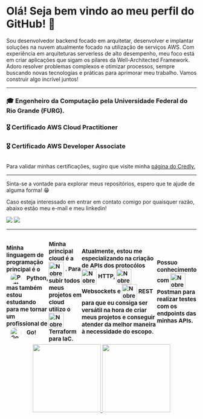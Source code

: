 # Olá! Seja bem vindo ao meu perfil do GitHub! 🫡

Sou desenvolvedor backend focado em arquitetar, desenvolver e implantar soluções na nuvem atualmente focado na utilização de serviços AWS. 
Com experiência em arquiteturas serverless de alto desempenho, meu foco está em criar aplicações que sigam os pilares da Well-Architected Framework. 
Adoro resolver problemas complexos e otimizar processos, sempre buscando novas tecnologias e práticas para aprimorar meu trabalho. 
Vamos construir algo incrível juntos!

---

### 🎓 Engenheiro da Computação pela Universidade Federal do Rio Grande (FURG).
### 🎖️ Certificado AWS Cloud Practitioner
### 🎖️ Certificado AWS Developer Associate

##

<p>Para validar minhas certificações, sugiro que visite minha <a href = "https://www.credly.com/users/nicolas-nobre-brasil" target = "_blank"> página do Credly. </a></p>

---

Sinta-se a vontade para explorar meus repositórios, espero que te ajude de alguma forma! 😁

Caso esteja interessado em entrar em contato comigo por quaisquer razão, abaixo estão meu e-mail e meu linkedin!

<div>
  <a href = "mailto:nicolaunobreb@gmail.com"><img src="https://img.shields.io/badge/-Gmail-%23333?style=for-the-badge&logo=gmail&logoColor=white" target="_blank"></a>
  <a href="https://www.linkedin.com/in/nicolas-nobre-brasil-6563a7226/" target="_blank"><img src="https://img.shields.io/badge/-LinkedIn-%230077B5?style=for-the-badge&logo=linkedin&logoColor=white" target="_blank"></a> 
</div>

---

<div style="display: flex; align-items: center;">
    <p style="font-size: 15px; font-weight: bold; margin-bottom: 5px;">Minha linguagem de programação principal é o
    <img align="center" alt="Python" height="30" style="border-radius: 50%; width: 30px; height: 30px; margin-left: 10px; margin-right: 10px" src="https://user-images.githubusercontent.com/25181517/183423507-c056a6f9-1ba8-4312-a350-19bcbc5a8697.png" />
    Python, mas também estou estudando para me tornar um profissional de 
    <img align="center" alt="Go" height="30" style="border-radius: 50%; width: 30px; height: 30px; margin-left: 10px; margin-right: 10px" src="https://user-images.githubusercontent.com/25181517/192149581-88194d20-1a37-4be8-8801-5dc0017ffbbe.png">
    Go!</p>
    <p style="font-size: 15px; font-weight: bold; margin-bottom: 5px;"> Minha principal cloud é a 
    <img align="center" alt="Nobre-AWS"       height="40" width="40" src="https://user-images.githubusercontent.com/25181517/183896132-54262f2e-6d98-41e3-8888-e40ab5a17326.png">
    . Para subir todos meus projetos em cloud utilizo o 
    <img align="center" alt="Nobre-Terraform" height="40" width="40" src="https://user-images.githubusercontent.com/25181517/183345121-36788a6e-5462-424a-be67-af1ebeda79a2.png">
    Terraform para IaC.
    </p>
    <p style="font-size: 15px; font-weight: bold; margin-bottom: 5px;"> Atualmente, estou me especializando na criação de APIs dos protocólos
    <img align="center" alt="Nobre-HTTP"      height="40" width="40" src="https://user-images.githubusercontent.com/25181517/192107854-765620d7-f909-4953-a6da-36e1ef69eea6.png">
    HTTP, 
    <img align="center" alt="Nobre-Websocket" height="40" width="40" src="https://user-images.githubusercontent.com/25181517/187070862-03888f18-2e63-4332-95fb-3ba4f2708e59.png">
    Websockets e
    <img align="center" alt="Nobre-REST"      height="40" width="40" src="https://user-images.githubusercontent.com/25181517/192107858-fe19f043-c502-4009-8c47-476fc89718ad.png">
    REST para que eu consiga ser versátil na hora de criar meus projetos e conseguir atender da melhor maneira à necessidade do escopo. 
    </p>
    <p style="font-size: 15px; font-weight: bold; margin-bottom: 5px;"> Possuo conhecimento com 
    <img align="center" alt="Nobre-Postman"   height="40" width="40" src="https://user-images.githubusercontent.com/25181517/192109061-e138ca71-337c-4019-8d42-4792fdaa7128.png">
    Postman para realizar testes com os endpoints das minhas APIs.
    </p>
</div>

<div align="center">
  <a href="https://github.com/NicolauNobre">
  <img height="180em" src="https://github-readme-stats.vercel.app/api?username=NicolauNobre&show_icons=true&theme=tokyonight&include_all_commits=true&count_private=true"/>
  <img height="180em" src="https://github-readme-stats.vercel.app/api/top-langs/?username=NicolauNobre&layout=compact&langs_count=7&theme=tokyonight"/>
</div>

<div style="display: inline_block"><br>

</div>
